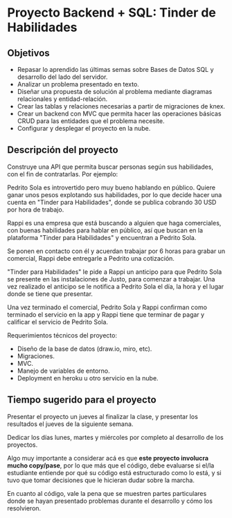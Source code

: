 # Proyecto Backend + SQL: Tinder de Habilidades

## Objetivos

- Repasar lo aprendido las últimas semas sobre Bases de Datos SQL y desarrollo del lado del servidor.
- Analizar un problema presentado en texto.
- Diseñar una propuesta de solución al problema mediante diagramas relacionales y entidad-relación.
- Crear las tablas y relaciones necesarias a partir de migraciones de knex.
- Crear un backend con MVC que permita hacer las operaciones básicas CRUD para las entidades que el problema necesite.
- Configurar y desplegar el proyecto en la nube.

## Descripción del proyecto

Construye una API que permita buscar personas según sus habilidades, con el fin de contratarlas. Por ejemplo:

Pedrito Sola es introvertido pero muy bueno hablando en público. Quiere ganar unos pesos explotando sus habilidades, por lo que decide hacer una cuenta en "Tinder para Habilidades", donde se publica cobrando 30 USD por hora de trabajo.

Rappi es una empresa que está buscando a alguien que haga comerciales, con buenas habilidades para hablar en público, así que buscan en la plataforma "Tinder para Habilidades" y encuentran a Pedrito Sola.

Se ponen en contacto con él y acuerdan trabajar por 6 horas para grabar un comercial, Rappi debe entregarle a Pedrito una cotización.

"Tinder para Habilidades" le pide a Rappi un anticipo para que Pedrito Sola se presente en las instalaciones de Justo, para comenzar a trabajar. Una vez realizado el anticipo se le notifica a Pedrito Sola el día, la hora y el lugar donde se tiene que presentar.

Una vez terminado el comercial, Pedrito Sola y Rappi confirman como terminado el servicio en la app y Rappi tiene que terminar de pagar y calificar el servicio de Pedrito Sola.

Requerimientos técnicos del proyecto:

- Diseño de la base de datos (draw.io, miro, etc).
- Migraciones.
- MVC.
- Manejo de variables de entorno.
- Deployment en heroku u otro servicio en la nube.

## Tiempo sugerido para el proyecto

Presentar el proyecto un jueves al finalizar la clase, y presentar los resultados el jueves de la siguiente semana.

Dedicar los días lunes, martes y miércoles por completo al desarrollo de los proyectos.

Algo muy importante a considerar acá es que **este proyecto involucra mucho copy/pase**, por lo que más que el código, debe evaluarse si el/la estudiante entiende por qué su código está estructurado como lo está, y si tuvo que tomar decisiones que le hicieran dudar sobre la marcha.

En cuanto al código, vale la pena que se muestren partes particulares donde se hayan presentado problemas durante el desarrollo y cómo los resolvieron.